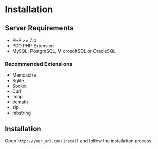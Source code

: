 # Installation

## Server Requirements

* PHP >= 7.4
* PDO PHP Extension
* MySQL, PostgreSQL, MicrosoftSQL or OracleSQL

### Recommended Extensions

* Memcache
* Sqlite
* Socket
* Curl
* Imap
* bcmath
* zip
* mbstring

## Installation

Open `http://your_url.com/Install` and follow the installation process.